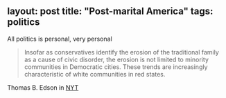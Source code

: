 layout: post
title: "Post-marital America"
tags: politics
---
All politics is personal, very personal

> Insofar as conservatives identify the erosion of the traditional family as a cause of civic disorder, the erosion is not limited to minority communities in Democratic cities. These trends are increasingly characteristic of white communities in red states.

Thomas B. Edson in [NYT]

[NYT]: http://nyti.ms/1IOdUMP
